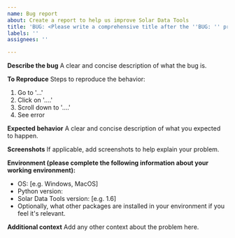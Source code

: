 ```yaml
---
name: Bug report
about: Create a report to help us improve Solar Data Tools
title: 'BUG: <Please write a comprehensive title after the ''BUG: '' prefix>'
labels: ''
assignees: ''

---
```


**Describe the bug**
A clear and concise description of what the bug is.

**To Reproduce**
Steps to reproduce the behavior:
1. Go to '...'
2. Click on '....'
3. Scroll down to '....'
4. See error

**Expected behavior**
A clear and concise description of what you expected to happen.

**Screenshots**
If applicable, add screenshots to help explain your problem.

**Environment (please complete the following information about your working environment):**
 - OS: [e.g. Windows, MacOS]
 - Python version:
 - Solar Data Tools version: [e.g. 1.6]
 - Optionally, what other packages are installed in your environment if you feel it's relevant.

**Additional context**
Add any other context about the problem here.
